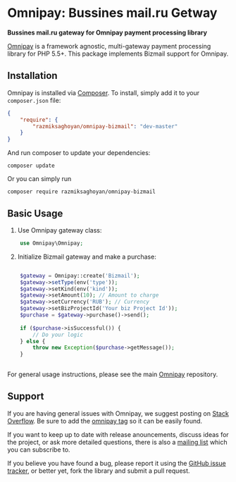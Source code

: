 # Omnipay: Bussines mail.ru Getway

**Bussines mail.ru gateway for Omnipay payment processing library**

[Omnipay](https://github.com/thephpleague/omnipay) is a framework agnostic, multi-gateway payment
processing library for PHP 5.5+. This package implements Bizmail support for Omnipay.

## Installation

Omnipay is installed via [Composer](http://getcomposer.org/). To install, simply add it
to your `composer.json` file:


```json
{
    "require": {
        "razmiksaghoyan/omnipay-bizmail": "dev-master"
    }
}
```

And run composer to update your dependencies:

    composer update

Or you can simply run

    composer require razmiksaghoyan/omnipay-bizmail

## Basic Usage

1. Use Omnipay gateway class:

```php
    use Omnipay\Omnipay;
```

2. Initialize Bizmail gateway and make a purchase:

```php

    $gateway = Omnipay::create('Bizmail');
    $gateway->setType(env('type'));
    $gateway->setKind(env('kind'));
    $gateway->setAmount(10); // Amount to charge
    $gateway->setCurrency('RUB'); // Currency
    $gateway->setBizProjectId('Your biz Project Id'));
    $purchase = $gateway->purchase()->send();
    
    if ($purchase->isSuccessful()) {
        // Do your logic
    } else {
        throw new Exception($purchase->getMessage());
    }
    
```

For general usage instructions, please see the main [Omnipay](https://github.com/thephpleague/omnipay)
repository.

## Support

If you are having general issues with Omnipay, we suggest posting on
[Stack Overflow](http://stackoverflow.com/). Be sure to add the
[omnipay tag](http://stackoverflow.com/questions/tagged/omnipay) so it can be easily found.

If you want to keep up to date with release anouncements, discuss ideas for the project,
or ask more detailed questions, there is also a [mailing list](https://groups.google.com/forum/#!forum/omnipay) which
you can subscribe to.

If you believe you have found a bug, please report it using the [GitHub issue tracker](https://github.com/RazmikSaghoyan/omnipay-bizmail/issues),
or better yet, fork the library and submit a pull request.
